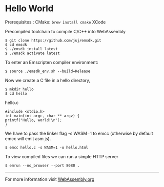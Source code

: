 # Hello World

Prerequisites :
CMake: `brew install cmake`
XCode

Precompiled toolchain to compile C/C++ into WebAssembly
```
$ git clone https://github.com/juj/emsdk.git
$ cd emsdk
$ ./emsdk install latest
$ ./emsdk activate latest
```

To enter an Emscripten compiler environment:
```
$ source ./emsdk_env.sh --build=Release
```

Now we create a C file in a hello directory,
```
$ mkdir hello
$ cd hello
```

hello.c
```
#include <stdio.h>
int main(int argc, char ** argv) {
printf("Hello, world!\n");
}
```

We have to pass the linker flag -s WASM=1 to emcc (otherwise by default emcc will emit asm.js).

```
$ emcc hello.c -s WASM=1 -o hello.html
```

To view compiled files we can run a simple HTTP server

```
$ emrun --no_browser --port 8080 .
```

---
For more information visit [WebAssembly.org](http://webassembly.org/getting-started/developers-guide/)